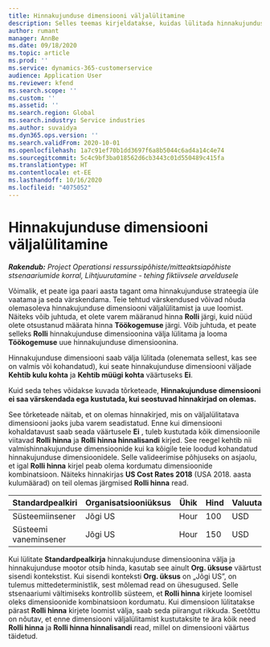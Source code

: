 ```yaml
---
title: Hinnakujunduse dimensiooni väljalülitamine
description: Selles teemas kirjeldatakse, kuidas lülitada hinnakujunduse dimensioone välja.
author: rumant
manager: AnnBe
ms.date: 09/18/2020
ms.topic: article
ms.prod: ''
ms.service: dynamics-365-customerservice
audience: Application User
ms.reviewer: kfend
ms.search.scope: ''
ms.custom: ''
ms.assetid: ''
ms.search.region: Global
ms.search.industry: Service industries
ms.author: suvaidya
ms.dyn365.ops.version: ''
ms.search.validFrom: 2020-10-01
ms.openlocfilehash: 1a7c91ef70b1dd3697f6a8b5044c6ad4a14c4e74
ms.sourcegitcommit: 5c4c9bf3ba018562d6cb3443c01d550489c415fa
ms.translationtype: HT
ms.contentlocale: et-EE
ms.lasthandoff: 10/16/2020
ms.locfileid: "4075052"
---
```

# <a name="turning-off-a-pricing-dimension"></a>Hinnakujunduse dimensiooni väljalülitamine

_**Rakendub:** Project Operationsi ressurssipõhiste/mitteaktsiapõhiste stsenaariumide korral,  Lihtjuurutamine - tehing fiktiivsele arveldusele_

Võimalik, et peate iga paari aasta tagant oma hinnakujunduse strateegia üle vaatama ja seda värskendama. Teie tehtud värskendused võivad nõuda olemasoleva hinnakujunduse dimensiooni väljalülitamist ja uue loomist. Näiteks võib juhtuda, et olete varem määranud hinna **Rolli** järgi, kuid nüüd olete otsustanud määrata hinna **Töökogemuse** järgi. Võib juhtuda, et peate selleks **Rolli** hinnakujunduse dimensioonina välja lülitama ja looma **Töökogemuse** uue hinnakujunduse dimensioonina. 

Hinnakujunduse dimensiooni saab välja lülitada (olenemata sellest, kas see on valmis või kohandatud), kui seate hinnakujunduse dimensiooni väljade **Kehtib kulu kohta** ja **Kehtib müügi kohta** väärtuseks **Ei**.

Kuid seda tehes võidakse kuvada tõrketeade, **Hinnakujunduse dimensiooni ei saa värskendada ega kustutada, kui seostuvad hinnakirjad on olemas.**

See tõrketeade näitab, et on olemas hinnakirjed, mis on väljalülitatava dimensiooni jaoks juba varem seadistatud. Enne kui dimensiooni kohaldatavust saab seada väärtusele **Ei** , tuleb kustutada kõik dimensioonile viitavad **Rolli hinna** ja **Rolli hinna hinnalisandi** kirjed. See reegel kehtib nii valmishinnakujunduse dimensioonide kui ka kõigile teie loodud kohandatud hinnakujunduse dimensioonidele. Selle valideerimise põhjuseks on asjaolu, et igal **Rolli hinna** kirjel peab olema kordumatu dimensioonide kombinatsioon. Näiteks hinnakirjas **US Cost Rates 2018** (USA 2018. aasta kulumäärad) on teil olemas järgmised **Rolli hinna** read. 

| Standardpealkiri         | Organisatsiooniüksus    |Ühik   |Hind  |Valuuta  |
| -----------------------|-------------|-------|-------|----------|
| Süsteemiinsener|Jõgi US|Hour| 100|USD|
| Süsteemi vaneminsener|Jõgi US|Hour| 150| USD|


Kui lülitate **Standardpealkirja** hinnakujunduse dimensioonina välja ja hinnakujunduse mootor otsib hinda, kasutab see ainult **Org. üksuse** väärtust sisendi kontekstist. Kui sisendi konteksti **Org. üksus** on „Jõgi US”, on tulemus mittedeterministlik, sest mõlemad read on ühesugused. Selle stsenaariumi vältimiseks kontrollib süsteem, et **Rolli hinna** kirjete loomisel oleks dimensioonide kombinatsioon kordumatu. Kui dimensioon lülitatakse pärast **Rolli hinna** kirjete loomist välja, saab seda piirangut rikkuda. Seetõttu on nõutav, et enne dimensiooni väljalülitamist kustutaksite te ära kõik need **Rolli hinna** ja **Rolli hinna hinnalisandi** read, millel on dimensiooni väärtus täidetud.
